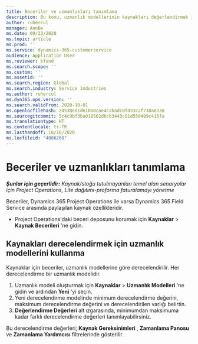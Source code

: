 ```yaml
---
title: Beceriler ve uzmanlıkları tanımlama
description: Bu konu, uzmanlık modellerinin kaynakları değerlendirmek için nasıl kullanılacağı hakkında bilgi sağlar.
author: ruhercul
manager: AnnBe
ms.date: 09/23/2020
ms.topic: article
ms.prod: ''
ms.service: dynamics-365-customerservice
audience: Application User
ms.reviewer: kfend
ms.search.scope: ''
ms.custom: ''
ms.assetid: ''
ms.search.region: Global
ms.search.industry: Service industries
ms.author: ruhercul
ms.dyn365.ops.version: ''
ms.search.validFrom: 2020-10-01
ms.openlocfilehash: 24538ed1d610a0cae4c2badc0fd33c2f738a8338
ms.sourcegitcommit: 5c4c9bf3ba018562d6cb3443c01d550489c415fa
ms.translationtype: HT
ms.contentlocale: tr-TR
ms.lasthandoff: 10/16/2020
ms.locfileid: "4086268"
---
```

# <a name="define-skills-and-proficiencies"></a>Beceriler ve uzmanlıkları tanımlama

_**Şunlar için geçerlidir:** Kaynak/stoğu tutulmayanları temel alan senaryolar için Project Operations, Lite dağıtımı-proforma faturalamayı yönetme_

Beceriler, Dynamics 365 Project Operations ile varsa Dynamics 365 Field Service arasında paylaşılan kaynak özellikleridir. 

- Project Operations'daki beceri deposunu korumak için **Kaynaklar** \> **Kaynak Becerileri** 'ne gidin. 

## <a name="use-proficiency-models-to-rate-resources"></a>Kaynakları derecelendirmek için uzmanlık modellerini kullanma

Kaynaklar için beceriler, uzmanlık modellerine göre derecelendirilir. Her derecelendirme bir uzmanlık modelidir. 

1. Uzmanlık modeli oluşturmak için **Kaynaklar** \> **Uzmanlık Modelleri** 'ne gidin ve ardından **Yeni** 'yi seçin.
2. Yeni derecelendirme modelinde minimum derecelendirme değerini, maksimum derecelendirme değerini ve derecelendirilen varlığı belirtin.
3. **Değerlendirme Değerleri** alt ızgarasında, minimumdan maksimuma kadar farklı derecelendirme değerleri tanımlayabilirsiniz.


Bu derecelendirme değerleri; **Kaynak Gereksinimleri** , **Zamanlama Panosu** ve **Zamanlama Yardımcısı** filtrelerinde gösterilir.
